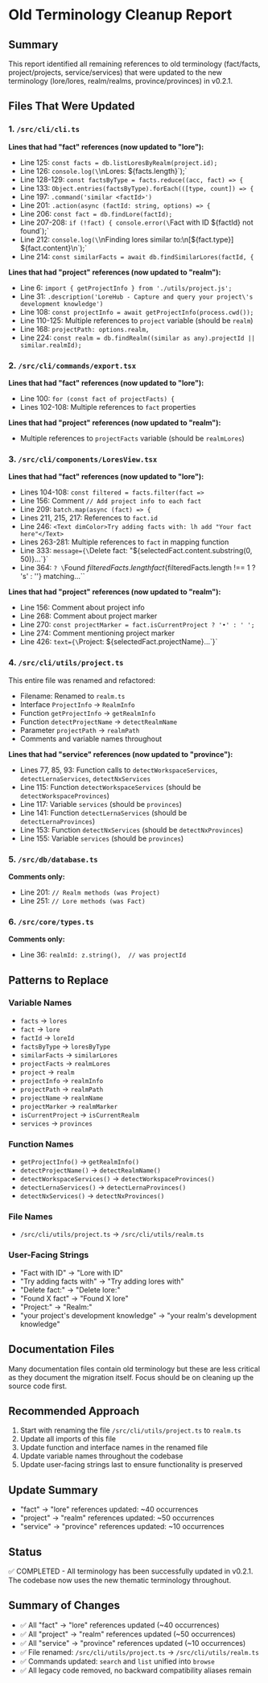 # Old Terminology Cleanup Report

## Summary
This report identified all remaining references to old terminology (fact/facts, project/projects, service/services) that were updated to the new terminology (lore/lores, realm/realms, province/provinces) in v0.2.1.

## Files That Were Updated

### 1. `/src/cli/cli.ts`
**Lines that had "fact" references (now updated to "lore"):**
- Line 125: `const facts = db.listLoresByRealm(project.id);`
- Line 126: `console.log(\`\\nLores: ${facts.length}\`);`
- Line 128-129: `const factsByType = facts.reduce((acc, fact) => {`
- Line 133: `Object.entries(factsByType).forEach(([type, count]) => {`
- Line 197: `.command('similar <factId>')`
- Line 201: `.action(async (factId: string, options) => {`
- Line 206: `const fact = db.findLore(factId);`
- Line 207-208: `if (!fact) { console.error(\`Fact with ID ${factId} not found\`);`
- Line 212: `console.log(\`\\nFinding lores similar to:\\n[${fact.type}] ${fact.content}\\n\`);`
- Line 214: `const similarFacts = await db.findSimilarLores(factId, {`

**Lines that had "project" references (now updated to "realm"):**
- Line 6: `import { getProjectInfo } from './utils/project.js';`
- Line 31: `.description('LoreHub - Capture and query your project\'s development knowledge')`
- Line 108: `const projectInfo = await getProjectInfo(process.cwd());`
- Line 110-125: Multiple references to `project` variable (should be `realm`)
- Line 168: `projectPath: options.realm,`
- Line 224: `const realm = db.findRealm((similar as any).projectId || similar.realmId);`

### 2. `/src/cli/commands/export.tsx`
**Lines that had "fact" references (now updated to "lore"):**
- Line 100: `for (const fact of projectFacts) {`
- Lines 102-108: Multiple references to `fact` properties

**Lines that had "project" references (now updated to "realm"):**
- Multiple references to `projectFacts` variable (should be `realmLores`)

### 3. `/src/cli/components/LoresView.tsx`
**Lines that had "fact" references (now updated to "lore"):**
- Lines 104-108: `const filtered = facts.filter(fact =>`
- Line 156: Comment `// Add project info to each fact`
- Line 209: `batch.map(async (fact) => {`
- Lines 211, 215, 217: References to `fact.id`
- Line 246: `<Text dimColor>Try adding facts with: lh add "Your fact here"</Text>`
- Lines 263-281: Multiple references to `fact` in mapping function
- Line 333: `message={\`Delete fact: "${selectedFact.content.substring(0, 50)}...\`}`
- Line 364: `? \`Found ${filteredFacts.length} fact${filteredFacts.length !== 1 ? 's' : ''} matching...\``

**Lines that had "project" references (now updated to "realm"):**
- Line 156: Comment about project info
- Line 268: Comment about project marker
- Line 270: `const projectMarker = fact.isCurrentProject ? '•' : ' ';`
- Line 274: Comment mentioning project marker
- Line 426: `text={\`Project: ${selectedFact.projectName}...\`}`

### 4. `/src/cli/utils/project.ts`
This entire file was renamed and refactored:
- Filename: Renamed to `realm.ts`
- Interface `ProjectInfo` → `RealmInfo`
- Function `getProjectInfo` → `getRealmInfo`
- Function `detectProjectName` → `detectRealmName`
- Parameter `projectPath` → `realmPath`
- Comments and variable names throughout

**Lines that had "service" references (now updated to "province"):**
- Lines 77, 85, 93: Function calls to `detectWorkspaceServices`, `detectLernaServices`, `detectNxServices`
- Line 115: Function `detectWorkspaceServices` (should be `detectWorkspaceProvinces`)
- Line 117: Variable `services` (should be `provinces`)
- Line 141: Function `detectLernaServices` (should be `detectLernaProvinces`)
- Line 153: Function `detectNxServices` (should be `detectNxProvinces`)
- Line 155: Variable `services` (should be `provinces`)

### 5. `/src/db/database.ts`
**Comments only:**
- Line 201: `// Realm methods (was Project)`
- Line 251: `// Lore methods (was Fact)`

### 6. `/src/core/types.ts`
**Comments only:**
- Line 36: `realmId: z.string(),  // was projectId`

## Patterns to Replace

### Variable Names
- `facts` → `lores`
- `fact` → `lore`
- `factId` → `loreId`
- `factsByType` → `loresByType`
- `similarFacts` → `similarLores`
- `projectFacts` → `realmLores`
- `project` → `realm`
- `projectInfo` → `realmInfo`
- `projectPath` → `realmPath`
- `projectName` → `realmName`
- `projectMarker` → `realmMarker`
- `isCurrentProject` → `isCurrentRealm`
- `services` → `provinces`

### Function Names
- `getProjectInfo()` → `getRealmInfo()`
- `detectProjectName()` → `detectRealmName()`
- `detectWorkspaceServices()` → `detectWorkspaceProvinces()`
- `detectLernaServices()` → `detectLernaProvinces()`
- `detectNxServices()` → `detectNxProvinces()`

### File Names
- `/src/cli/utils/project.ts` → `/src/cli/utils/realm.ts`

### User-Facing Strings
- "Fact with ID" → "Lore with ID"
- "Try adding facts with" → "Try adding lores with"
- "Delete fact:" → "Delete lore:"
- "Found X fact" → "Found X lore"
- "Project:" → "Realm:"
- "your project's development knowledge" → "your realm's development knowledge"

## Documentation Files
Many documentation files contain old terminology but these are less critical as they document the migration itself. Focus should be on cleaning up the source code first.

## Recommended Approach
1. Start with renaming the file `/src/cli/utils/project.ts` to `realm.ts`
2. Update all imports of this file
3. Update function and interface names in the renamed file
4. Update variable names throughout the codebase
5. Update user-facing strings last to ensure functionality is preserved

## Update Summary
- "fact" → "lore" references updated: ~40 occurrences
- "project" → "realm" references updated: ~50 occurrences  
- "service" → "province" references updated: ~10 occurrences

## Status
✅ COMPLETED - All terminology has been successfully updated in v0.2.1. The codebase now uses the new thematic terminology throughout.

## Summary of Changes
- ✅ All "fact" → "lore" references updated (~40 occurrences)
- ✅ All "project" → "realm" references updated (~50 occurrences)  
- ✅ All "service" → "province" references updated (~10 occurrences)
- ✅ File renamed: `/src/cli/utils/project.ts` → `/src/cli/utils/realm.ts`
- ✅ Commands updated: `search` and `list` unified into `browse`
- ✅ All legacy code removed, no backward compatibility aliases remain